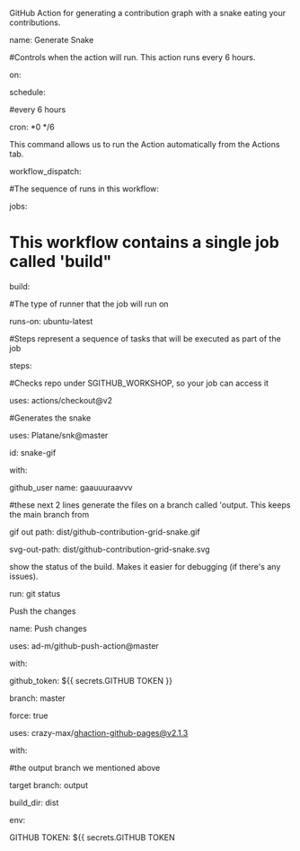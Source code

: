 
GitHub Action for generating a contribution graph with a snake eating your contributions.

name: Generate Snake

#Controls when the action will run. This action runs every 6 hours.

on:

schedule:

#every 6 hours

cron: *0 */6

This command allows us to run the Action automatically from the Actions tab.

workflow_dispatch:

#The sequence of runs in this workflow:

jobs:

# This workflow contains a single job called 'build"

build:

#The type of runner that the job will run on

runs-on: ubuntu-latest

#Steps represent a sequence of tasks that will be executed as part of the job

steps:

#Checks repo under SGITHUB_WORKSHOP, so your job can access it

uses: actions/checkout@v2

#Generates the snake

uses: Platane/snk@master

id: snake-gif

with:

github_user name: gaauuuraavvv

#these next 2 lines generate the files on a branch called 'output. This keeps the main branch from

gif out path: dist/github-contribution-grid-snake.gif

svg-out-path: dist/github-contribution-grid-snake.svg

show the status of the build. Makes it easier for debugging (if there's any issues).

run: git status

Push the changes

name: Push changes

uses: ad-m/github-push-action@master

with:

github_token: ${{ secrets.GITHUB TOKEN }}

branch: master

force: true

uses: crazy-max/ghaction-github-pages@v2.1.3

with:

#the output branch we mentioned above

target branch: output

build_dir: dist

env:

GITHUB TOKEN: ${{ secrets.GITHUB TOKEN
